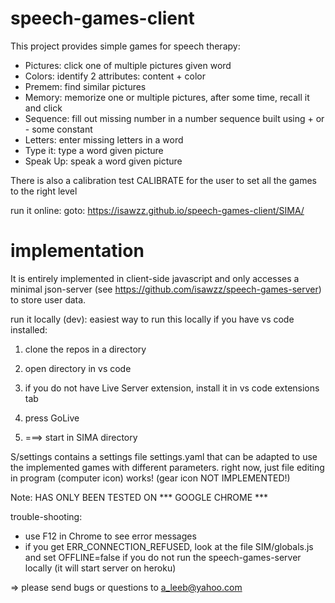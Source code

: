 # speech-games-client

This project provides simple games for speech therapy:
- Pictures: click one of multiple pictures given word
- Colors: identify 2 attributes: content + color 
- Premem: find similar pictures
- Memory: memorize one or multiple pictures, after some time, recall it and click
- Sequence: fill out missing number in a number sequence built using + or - some constant
- Letters: enter missing letters in a word
- Type it: type a word given picture
- Speak Up: speak a word given picture

There is also a calibration test CALIBRATE for the user to set all the games to the right level 

run it online:
goto: https://isawzz.github.io/speech-games-client/SIMA/


# implementation

It is entirely implemented in client-side javascript and only accesses a minimal json-server (see https://github.com/isawzz/speech-games-server) to store user data.

run it locally (dev):
easiest way to run this locally if you have vs code installed:
1. clone the repos in a directory

2. open directory in vs code

3. if you do not have Live Server extension, install it in vs code extensions tab

4. press GoLive

5. ===> start in SIMA directory 

S/settings contains a settings file settings.yaml that can be adapted to use the implemented games with different parameters. right now, just file editing in program (computer icon) works! (gear icon NOT IMPLEMENTED!)

Note: HAS ONLY BEEN TESTED ON *** GOOGLE CHROME ***

trouble-shooting: 
- use F12 in Chrome to see error messages
- if you get ERR_CONNECTION_REFUSED, look at the file SIM/globals.js and set OFFLINE=false if you do not run the speech-games-server locally (it will start server on heroku)

=> please send bugs or questions to a_leeb@yahoo.com

